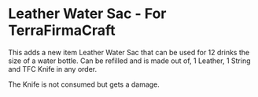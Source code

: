Leather Water Sac - For TerraFirmaCraft
================================================

This adds a new item Leather Water Sac that can
be used for 12 drinks the size of a water bottle.
Can be refilled and is made out of,
1 Leather, 1 String and TFC Knife in any order.

The Knife is not consumed but gets a damage.